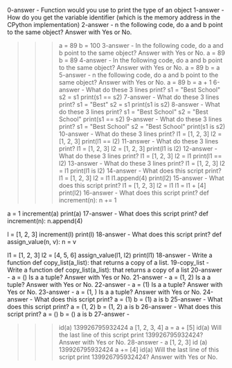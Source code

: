 0-answer - Function would you use to print the type of an object
1-answer - How do you get the variable identifier (which is the memory address in the CPython implementation)
2-answer - n the following code, do a and b point to the same object? Answer with Yes or No.
>>> a = 89
>>> b = 100
3-answer - In the following code, do a and b point to the same object? Answer with Yes or No.
>>> a = 89
>>> b = 89
4-answer - In the following code, do a and b point to the same object? Answer with Yes or No.
>>> a = 89
>>> b = a
5-answer - n the following code, do a and b point to the same object? Answer with Yes or No.
>>> a = 89
>>> b = a + 1
6-answer - What do these 3 lines print?
>>> s1 = "Best School"
>>> s2 = s1
>>> print(s1 == s2)
7-answer - What do these 3 lines print?
>>> s1 = "Best"
>>> s2 = s1
>>> print(s1 is s2)
8-answer - What do these 3 lines print?
>>> s1 = "Best School"
>>> s2 = "Best School"
>>> print(s1 == s2)
9-answer - What do these 3 lines print?
>>> s1 = "Best School"
>>> s2 = "Best School"
>>> print(s1 is s2)
10-answer - What do these 3 lines print?
>>> l1 = [1, 2, 3]
>>> l2 = [1, 2, 3] 
>>> print(l1 == l2)
11-answer - What do these 3 lines print?
>>> l1 = [1, 2, 3]
>>> l2 = [1, 2, 3] 
>>> print(l1 is l2)
12-answer - What do these 3 lines print?
>>> l1 = [1, 2, 3]
>>> l2 = l1
>>> print(l1 == l2)
13-answer - What do these 3 lines print?
>>> l1 = [1, 2, 3]
>>> l2 = l1
>>> print(l1 is l2)
14-answer - What does this script print?
l1 = [1, 2, 3]
l2 = l1
l1.append(4)
print(l2)
15-answer - What does this script print?
l1 = [1, 2, 3]
l2 = l1
l1 = l1 + [4]
print(l2)
16-answer - What does this script print?
def increment(n):
    n += 1

a = 1
increment(a)
print(a)
17-answer - What does this script print?
def increment(n):
    n.append(4)

l = [1, 2, 3]
increment(l)
print(l)
18-answer - What does this script print?
def assign_value(n, v):
    n = v

l1 = [1, 2, 3]
l2 = [4, 5, 6]
assign_value(l1, l2)
print(l1)
18-answer - Write a function def copy_list(a_list): that returns a copy of a list.
19-copy_list - Write a function def copy_list(a_list): that returns a copy of a list
20-answer - a = ()
Is a a tuple? Answer with Yes or No.
21-answer - a = (1, 2)
Is a a tuple? Answer with Yes or No.
22-answer - a = (1)
Is a a tuple? Answer with Yes or No.
23-answer - a = (1, )
Is a a tuple? Answer with Yes or No.
24-answer - What does this script print?
a = (1)
b = (1)
a is b
25-answer - What does this script print?
a = (1, 2)
b = (1, 2)
a is b
26-answer - What does this script print?
a = ()
b = ()
a is b
27-answer - 
>>> id(a)
139926795932424
>>> a
[1, 2, 3, 4]
>>> a = a + [5]
>>> id(a)
Will the last line of this script print 139926795932424? Answer with Yes or No.
28-answer - 
>>> a
[1, 2, 3]
>>> id (a)
139926795932424
>>> a += [4]
>>> id(a)
Will the last line of this script print 139926795932424? Answer with Yes or No.
